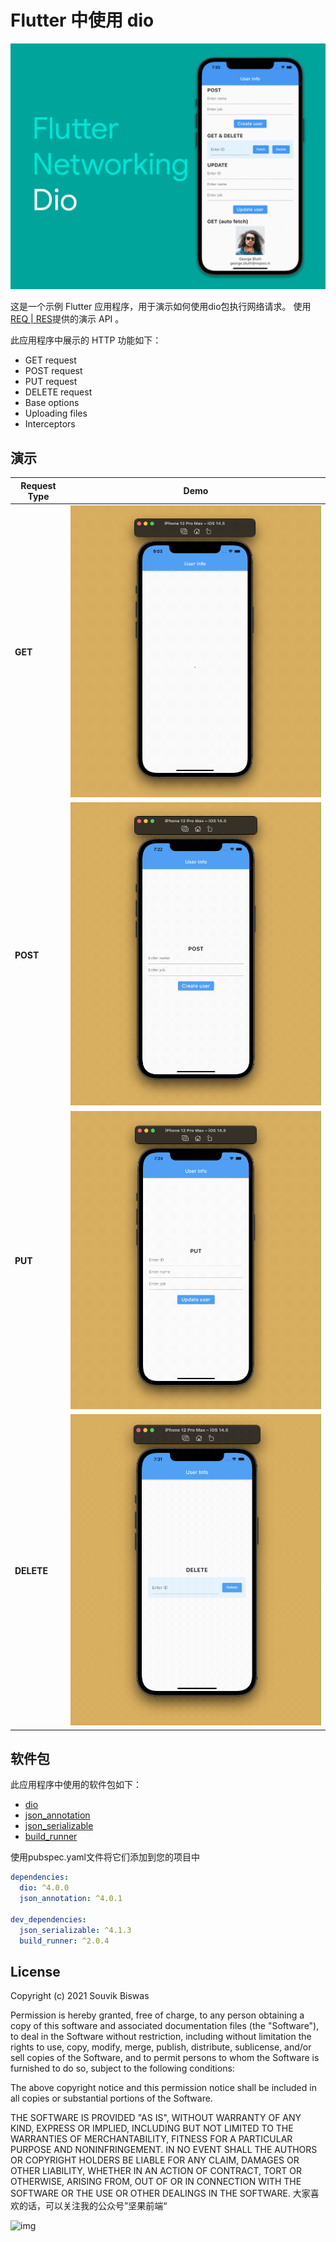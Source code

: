 # Flutter 中使用 dio

![](screenshots/dio_networking_cover.png)

这是一个示例 Flutter 应用程序，用于演示如何使用dio包执行网络请求。
使用[REQ | RES](https://reqres.in/)提供的演示 API 。


此应用程序中展示的 HTTP 功能如下：

* GET request
* POST request
* PUT request
* DELETE request
* Base options
* Uploading files
* Interceptors

## 演示

| Request Type | Demo |
| --- | --- |
| **GET** | ![](screenshots/dio_get.gif) |
| **POST** | ![](screenshots/dio_post.gif) |
| **PUT** | ![](screenshots/dio_put.gif) |
| **DELETE** | ![](screenshots/dio_delete.gif) |

## 软件包

此应用程序中使用的软件包如下：

* [dio](https://pub.dev/packages/dio)
* [json_annotation](https://pub.dev/packages/json_annotation)
* [json_serializable](https://pub.dev/packages/json_serializable)
* [build_runner](https://pub.dev/packages/build_runner)

使用pubspec.yaml文件将它们添加到您的项目中

```yaml
dependencies:
  dio: ^4.0.0
  json_annotation: ^4.0.1

dev_dependencies:
  json_serializable: ^4.1.3
  build_runner: ^2.0.4
```

## License

Copyright (c) 2021 Souvik Biswas

Permission is hereby granted, free of charge, to any person obtaining a copy
of this software and associated documentation files (the "Software"), to deal
in the Software without restriction, including without limitation the rights
to use, copy, modify, merge, publish, distribute, sublicense, and/or sell
copies of the Software, and to permit persons to whom the Software is
furnished to do so, subject to the following conditions:

The above copyright notice and this permission notice shall be included in all
copies or substantial portions of the Software.

THE SOFTWARE IS PROVIDED "AS IS", WITHOUT WARRANTY OF ANY KIND, EXPRESS OR
IMPLIED, INCLUDING BUT NOT LIMITED TO THE WARRANTIES OF MERCHANTABILITY,
FITNESS FOR A PARTICULAR PURPOSE AND NONINFRINGEMENT. IN NO EVENT SHALL THE
AUTHORS OR COPYRIGHT HOLDERS BE LIABLE FOR ANY CLAIM, DAMAGES OR OTHER
LIABILITY, WHETHER IN AN ACTION OF CONTRACT, TORT OR OTHERWISE, ARISING FROM,
OUT OF OR IN CONNECTION WITH THE SOFTWARE OR THE USE OR OTHER DEALINGS IN THE
SOFTWARE.
大家喜欢的话，可以关注我的公众号”坚果前端“

![img](https://camo.githubusercontent.com/1f0c0e25c1c0dbc15916ebbb35e7eac13dfe37874cf6a6b7eadb088cf8148def/68747470733a2f2f6c75636b6c793030372e6f73732d636e2d6265696a696e672e616c6979756e63732e636f6d2f696d6167657333423145363333463734324441303236303537423236443342413846454231352e6a7067)
